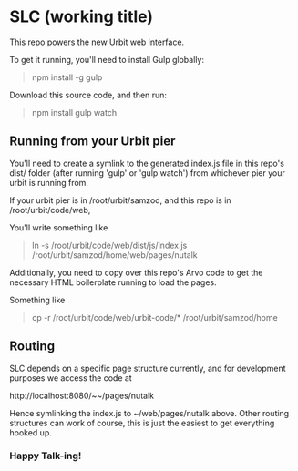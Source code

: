 # SLC (working title)

This repo powers the new Urbit web interface.

To get it running, you'll need to install Gulp globally:
> npm install -g gulp

Download this source code, and then run:

> npm install
> gulp watch

## Running from your Urbit pier

You'll need to create a symlink to the generated index.js file in this repo's dist/ folder (after running 'gulp' or 'gulp watch') from whichever pier your urbit is running from.

If your urbit pier is in /root/urbit/samzod,
and this repo is in      /root/urbit/code/web,

You'll write something like

> ln -s /root/urbit/code/web/dist/js/index.js /root/urbit/samzod/home/web/pages/nutalk

Additionally, you need to copy over this repo's Arvo code to get the necessary HTML boilerplate running to load the pages.

Something like

> cp -r /root/urbit/code/web/urbit-code/* /root/urbit/samzod/home

## Routing

SLC depends on a specific page structure currently, and for development purposes we access the code at

http://localhost:8080/~~/pages/nutalk

Hence symlinking the index.js to ~/web/pages/nutalk above. Other routing structures can work of course, this is just the easiest to get everything hooked up.

### Happy Talk-ing!
